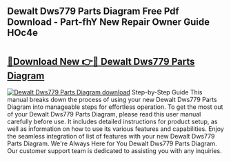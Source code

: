 ## Dewalt Dws779 Parts Diagram Free Pdf Download - Part-fhY New Repair Owner Guide HOc4e

# <h2><a href="http://dfp0rni.blite.top/?on=Dewalt+Dws779+Parts+Diagram">🔗Download New 👉🔴 Dewalt Dws779 Parts Diagram</a></h2>

[![Dewalt Dws779 Parts Diagram download](https://i.imgur.com/lujVjoI.png)](http://dfp0rni.blite.top/?on=Dewalt+Dws779+Parts+Diagram)
Step-by-Step Guide This manual breaks down the process of using your new Dewalt Dws779 Parts Diagram into manageable steps for effortless operation. To get the most out of your Dewalt Dws779 Parts Diagram, please read this user manual carefully before use. It includes detailed instructions for product setup, as well as information on how to use its various features and capabilities. Enjoy the seamless integration of list of features with your new Dewalt Dws779 Parts Diagram. We're Always Here for You Dewalt Dws779 Parts Diagram. Our customer support team is dedicated to assisting you with any inquiries.
